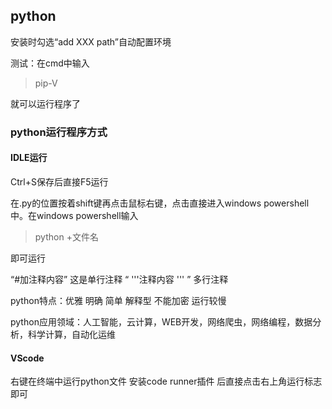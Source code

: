 
## python
安装时勾选“add XXX path”自动配置环境

测试：在cmd中输入
>pip-V

就可以运行程序了
### python运行程序方式

#### IDLE运行

Ctrl+S保存后直接F5运行

在.py的位置按着shift键再点击鼠标右键，点击直接进入windows powershell中。在windows powershell输入
>python +文件名

即可运行

“#加注释内容” 这是单行注释
 “ '''注释内容 ''' ” 多行注释

 python特点：优雅 明确 简单
 解释型 不能加密 运行较慢


 python应用领域：人工智能，云计算，WEB开发，网络爬虫，网络编程，数据分析，科学计算，自动化运维

 #### VScode
 右键在终端中运行python文件
 安装code runner插件 后直接点击右上角运行标志即可